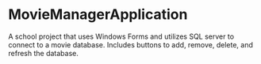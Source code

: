 # MovieManagerApplication
A school project that uses Windows Forms and utilizes SQL server to connect to a movie database. Includes buttons to add, remove, delete, and refresh the database.
